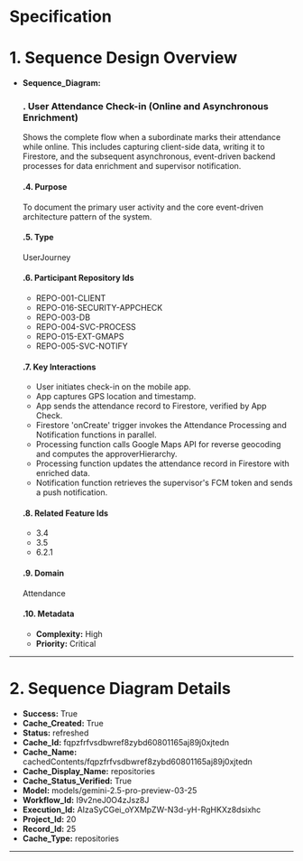 # Specification

# 1. Sequence Design Overview

- **Sequence_Diagram:**
  ### . User Attendance Check-in (Online and Asynchronous Enrichment)
  Shows the complete flow when a subordinate marks their attendance while online. This includes capturing client-side data, writing it to Firestore, and the subsequent asynchronous, event-driven backend processes for data enrichment and supervisor notification.

  #### .4. Purpose
  To document the primary user activity and the core event-driven architecture pattern of the system.

  #### .5. Type
  UserJourney

  #### .6. Participant Repository Ids
  
  - REPO-001-CLIENT
  - REPO-016-SECURITY-APPCHECK
  - REPO-003-DB
  - REPO-004-SVC-PROCESS
  - REPO-015-EXT-GMAPS
  - REPO-005-SVC-NOTIFY
  
  #### .7. Key Interactions
  
  - User initiates check-in on the mobile app.
  - App captures GPS location and timestamp.
  - App sends the attendance record to Firestore, verified by App Check.
  - Firestore 'onCreate' trigger invokes the Attendance Processing and Notification functions in parallel.
  - Processing function calls Google Maps API for reverse geocoding and computes the approverHierarchy.
  - Processing function updates the attendance record in Firestore with enriched data.
  - Notification function retrieves the supervisor's FCM token and sends a push notification.
  
  #### .8. Related Feature Ids
  
  - 3.4
  - 3.5
  - 6.2.1
  
  #### .9. Domain
  Attendance

  #### .10. Metadata
  
  - **Complexity:** High
  - **Priority:** Critical
  


---

# 2. Sequence Diagram Details

- **Success:** True
- **Cache_Created:** True
- **Status:** refreshed
- **Cache_Id:** fqpzfrfvsdbwref8zybd60801165aj89j0xjtedn
- **Cache_Name:** cachedContents/fqpzfrfvsdbwref8zybd60801165aj89j0xjtedn
- **Cache_Display_Name:** repositories
- **Cache_Status_Verified:** True
- **Model:** models/gemini-2.5-pro-preview-03-25
- **Workflow_Id:** I9v2neJ0O4zJsz8J
- **Execution_Id:** AIzaSyCGei_oYXMpZW-N3d-yH-RgHKXz8dsixhc
- **Project_Id:** 20
- **Record_Id:** 25
- **Cache_Type:** repositories


---

